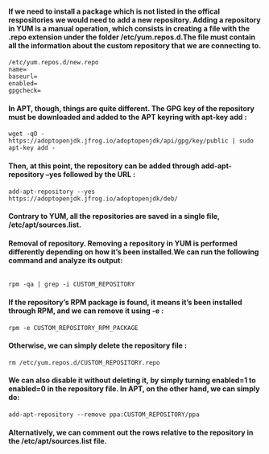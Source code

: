 #### If we need to install a package which is not listed in the offical respositories we would need to add a new repository. Adding a repository in YUM is a manual operation, which consists in creating a file with the .repo extension under the folder /etc/yum.repos.d.The file must contain all the information about the custom repository that we are connecting to.

```
/etc/yum.repos.d/new.repo
name=
baseurl=
enabled=
gpgcheck=
```

 

#### In APT, though, things are quite different. The GPG key of the repository must be downloaded and added to the APT keyring with apt-key add :

```
wget -qO - https://adoptopenjdk.jfrog.io/adoptopenjdk/api/gpg/key/public | sudo apt-key add -
```

#### Then, at this point, the repository can be added through add-apt-repository –yes followed by the URL :

```
add-apt-repository --yes https://adoptopenjdk.jfrog.io/adoptopenjdk/deb/
```

#### Contrary to YUM, all the repositories are saved in a single file, /etc/apt/sources.list.


#### Removal of repository. Removing a repository in YUM is performed differently depending on how it’s been installed.We can run the following command and analyze its output:

```

rpm -qa | grep -i CUSTOM_REPOSITORY
```


#### If the repository’s RPM package is found, it means it’s been installed through RPM, and we can remove it using -e :

```
rpm -e CUSTOM_REPOSITORY_RPM_PACKAGE
```

#### Otherwise, we can simply delete the repository file :

```
rm /etc/yum.repos.d/CUSTOM_REPOSITORY.repo
```


#### We can also disable it without deleting it, by simply turning enabled=1 to enabled=0 in the repository file. In APT, on the other hand, we can simply do:


```
add-apt-repository --remove ppa:CUSTOM_REPOSITORY/ppa
```

#### Alternatively, we can comment out the rows relative to the repository in the /etc/apt/sources.list file.
